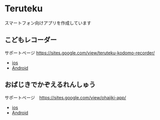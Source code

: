 # Teruteku

スマートフォン向けアプリを作成しています

## こどもレコーダー
サポートページ https://sites.google.com/view/teruteku-kodomo-recorder/

* [ios]()
* [Android](https://play.google.com/store/apps/details?id=io.github.teruteku.childrecorder)


## おばじきでかぞえるれんしゅう
サポートページ　https://sites.google.com/view/ohajiki-app/

* [ios](https://apps.apple.com/us/app/%E3%81%8A%E3%81%AF%E3%81%98%E3%81%8D%E3%81%A7%E3%81%8B%E3%81%9E%E3%81%88%E3%82%8B%E3%82%8C%E3%82%93%E3%81%97%E3%82%85%E3%81%86/id1523591886)
* [Android](https://play.google.com/store/apps/details?id=com.shinsuke_otokin.android.ohajiki)

